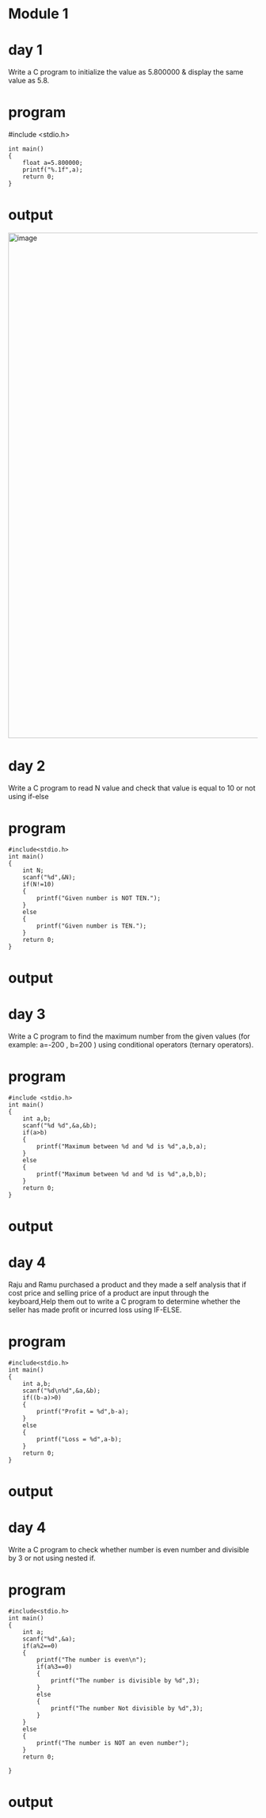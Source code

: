 # Module 1
# day 1
Write a C program to initialize the value as 5.800000 & display the same value as 5.8.
# program 
#include <stdio.h>
```
int main()
{
    float a=5.800000;
    printf("%.1f",a);
    return 0;
}
```
# output
<img width="1920" height="1020" alt="image" src="https://github.com/user-attachments/assets/0d0c8cbe-61bf-492b-9835-f1942fd9aedd" />

# day 2
Write a C program to read  N value and check that value is equal to 10 or not using if-else
# program
```
#include<stdio.h>
int main()
{
    int N;
    scanf("%d",&N);
    if(N!=10)
    {
        printf("Given number is NOT TEN.");
    }
    else
    {
        printf("Given number is TEN.");
    }
    return 0;
}
```
# output

# day 3
Write a C program to find the maximum number from the given values (for example: a=-200 , b=200 ) using conditional operators (ternary operators).
# program
```
#include <stdio.h>
int main()
{
    int a,b;
    scanf("%d %d",&a,&b);
    if(a>b)
    {
        printf("Maximum between %d and %d is %d",a,b,a);
    }
    else
    {
        printf("Maximum between %d and %d is %d",a,b,b);
    }
    return 0;
}
```
# output

# day 4
Raju and Ramu purchased  a product  and they made a self analysis that if cost price and selling price of a product are input through the keyboard,Help them out to write a C program to determine whether the seller has made profit or incurred loss using IF-ELSE.
# program
```
#include<stdio.h>
int main()
{
    int a,b;
    scanf("%d\n%d",&a,&b);
    if((b-a)>0)
    {
        printf("Profit = %d",b-a);
    }
    else
    {
        printf("Loss = %d",a-b);
    }
    return 0;
}
```
# output

# day 4
Write a C program to check whether number is  even number and divisible by 3 or not using nested if.
# program
```
#include<stdio.h>
int main()
{
    int a;
    scanf("%d",&a);
    if(a%2==0)
    {
        printf("The number is even\n");
        if(a%3==0)
        {
            printf("The number is divisible by %d",3);
        }
        else
        {
            printf("The number Not divisible by %d",3);
        }
    }
    else
    {
        printf("The number is NOT an even number");
    }
    return 0;
    
}
```
# output
